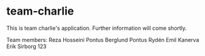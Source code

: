 # team-charlie

This is team charlie's application.
Further information will come shortly.

Team members:
Reza Hosseini
Pontus Berglund
Pontus Rydén
Emil Kanerva
Erik Sirborg  123
